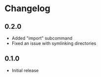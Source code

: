 # Changelog

## 0.2.0

* Added "import" subcommand
* Fixed an issue with symlinking directories

## 0.1.0

* Initial release
